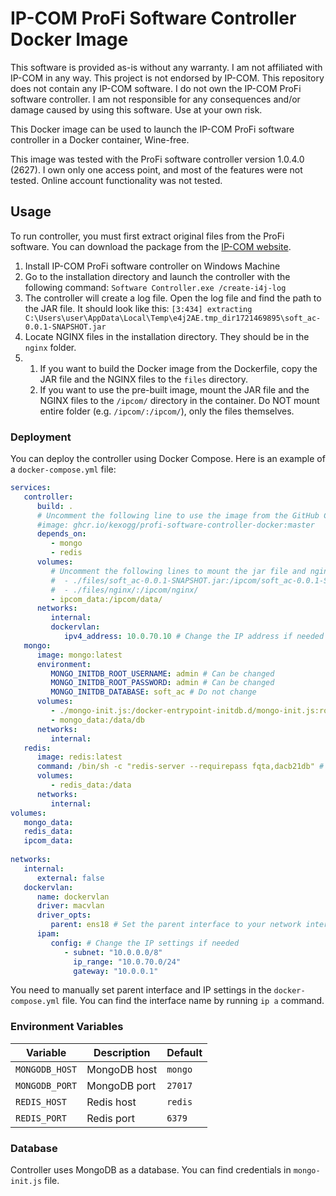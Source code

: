 # IP-COM ProFi Software Controller Docker Image
This software is provided as-is without any warranty.
I am not affiliated with IP-COM in any way. This project is not endorsed by IP-COM. This repository does not contain any IP-COM software.
I do not own the IP-COM ProFi software controller. I am not responsible for any consequences and/or damage caused by using this software. Use at your own risk.

This Docker image can be used to launch the IP-COM ProFi software controller in a Docker container, Wine-free.

This image was tested with the ProFi software controller version 1.0.4.0 (2627). I own only one access point, and most of the features were not tested. Online account functionality was not tested.
## Usage
To run controller, you must first extract original files from the ProFi software. You can download the package from the [IP-COM website](https://www.ip-com.com.cn/en/product/download/SoftwareController.html). 

1. Install IP-COM ProFi software controller on Windows Machine
2. Go to the installation directory and launch the controller with the following command:
```Software Controller.exe /create-i4j-log```
3. The controller will create a log file. Open the log file and find the path to the JAR file. It should look like this:
`[3:434] extracting C:\Users\user\AppData\Local\Temp\e4j2AE.tmp_dir1721469895\soft_ac-0.0.1-SNAPSHOT.jar`
4. Locate NGINX files in the installation directory. They should be in the `nginx` folder.
5. 1. If you want to build the Docker image from the Dockerfile, copy the JAR file and the NGINX files to the `files` directory.
   2. If you want to use the pre-built image, mount the JAR file and the NGINX files to the `/ipcom/` directory in the container. Do NOT mount entire folder (e.g. `/ipcom/:/ipcom/`), only the files themselves.

### Deployment
You can deploy the controller using Docker Compose. Here is an example of a `docker-compose.yml` file:
```yaml
services:
   controller:
      build: .
      # Uncomment the following line to use the image from the GitHub Container Registry
      #image: ghcr.io/kexogg/profi-software-controller-docker:master
      depends_on:
         - mongo
         - redis
      volumes:
         # Uncomment the following lines to mount the jar file and nginx folder if you didn't build the image yourself
         #  - ./files/soft_ac-0.0.1-SNAPSHOT.jar:/ipcom/soft_ac-0.0.1-SNAPSHOT.jar
         #  - ./files/nginx/:/ipcom/nginx/
         - ipcom_data:/ipcom/data/
      networks:
         internal:
         dockervlan:
            ipv4_address: 10.0.70.10 # Change the IP address if needed
   mongo:
      image: mongo:latest
      environment:
         MONGO_INITDB_ROOT_USERNAME: admin # Can be changed
         MONGO_INITDB_ROOT_PASSWORD: admin # Can be changed
         MONGO_INITDB_DATABASE: soft_ac # Do not change
      volumes:
         - ./mongo-init.js:/docker-entrypoint-initdb.d/mongo-init.js:ro
         - mongo_data:/data/db
      networks:
         internal:
   redis:
      image: redis:latest
      command: /bin/sh -c "redis-server --requirepass fqta,dacb21db" # Do not change the password
      volumes:
         - redis_data:/data
      networks:
         internal:
volumes:
   mongo_data:
   redis_data:
   ipcom_data:
      
networks:
   internal:
      external: false
   dockervlan:
      name: dockervlan
      driver: macvlan
      driver_opts:
         parent: ens18 # Set the parent interface to your network interface
      ipam:
         config: # Change the IP settings if needed
            - subnet: "10.0.0.0/8"
              ip_range: "10.0.70.0/24"
              gateway: "10.0.0.1"
```
You need to manually set parent interface and IP settings in the `docker-compose.yml` file. You can find the interface name by running `ip a` command.

### Environment Variables
| Variable | Description | Default |
| --- | --- | --- |
| `MONGODB_HOST` | MongoDB host | `mongo` |
| `MONGODB_PORT` | MongoDB port | `27017` |
| `REDIS_HOST` | Redis host | `redis` |
| `REDIS_PORT` | Redis port | `6379` |


### Database
Controller uses MongoDB as a database. You can find credentials in `mongo-init.js` file.